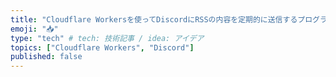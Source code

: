```yaml
---
title: "Cloudflare Workersを使ってDiscordにRSSの内容を定期的に送信するプログラムを作ってみた"
emoji: "📥"
type: "tech" # tech: 技術記事 / idea: アイデア
topics: ["Cloudflare Workers", "Discord"]
published: false
---
```

